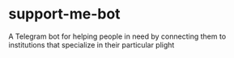 # support-me-bot
A Telegram bot for helping people in need by connecting them to institutions that specialize in their particular plight
